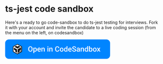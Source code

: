 # ts-jest code sandbox

Here's a ready to go code-sandbox to do ts-jest testing for interviews. Fork it with your account and invite the candidate to a live coding session (from the menu on the left, on codesandbox)

[![sandbox](../sandbox.svg)](https://codesandbox.io/s/github/EkoCommunications/WebTeamInterviews/tree/main/ts-jest-sandbox)
